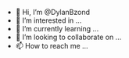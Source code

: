 - 👋 Hi, I’m @DylanBzond
- 👀 I’m interested in ...
- 🌱 I’m currently learning ...
- 💞️ I’m looking to collaborate on ...
- 📫 How to reach me ...

<!---
DylanBzond/DylanBzond is a ✨ special ✨ repository because its `README.md` (this file) appears on your GitHub profile.
You can click the Preview link to take a look at your changes.
--->
